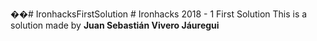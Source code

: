 ��#   I r o n h a c k s F i r s t S o l u t i o n  
 # Ironhacks  2018 - 1 First Solution
This is a solution made by **Juan Sebastián Vivero Jáuregui** 
 
